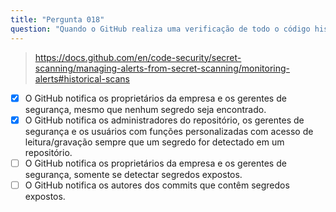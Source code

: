 ```yaml
---
title: "Pergunta 018"
question: "Quando o GitHub realiza uma verificação de todo o código histórico nos repositórios da empresa, qual é o comportamento de notificação? (Selecione duas opções.)"
---
```



> https://docs.github.com/en/code-security/secret-scanning/managing-alerts-from-secret-scanning/monitoring-alerts#historical-scans
- [x] O GitHub notifica os proprietários da empresa e os gerentes de segurança, mesmo que nenhum segredo seja encontrado.
- [x] O GitHub notifica os administradores do repositório, os gerentes de segurança e os usuários com funções personalizadas com acesso de leitura/gravação sempre que um segredo for detectado em um repositório.
- [ ] O GitHub notifica os proprietários da empresa e os gerentes de segurança, somente se detectar segredos expostos.
- [ ] O GitHub notifica os autores dos commits que contêm segredos expostos.
